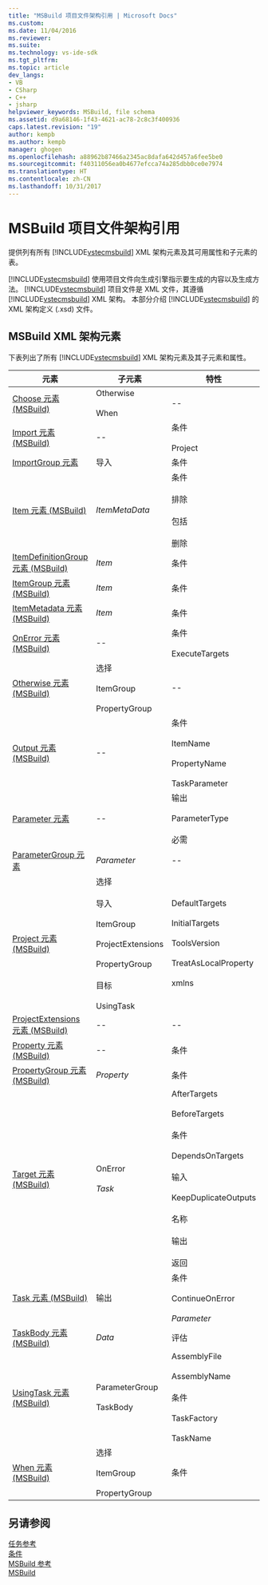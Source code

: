 ```yaml
---
title: "MSBuild 项目文件架构引用 | Microsoft Docs"
ms.custom: 
ms.date: 11/04/2016
ms.reviewer: 
ms.suite: 
ms.technology: vs-ide-sdk
ms.tgt_pltfrm: 
ms.topic: article
dev_langs:
- VB
- CSharp
- C++
- jsharp
helpviewer_keywords: MSBuild, file schema
ms.assetid: d9a68146-1f43-4621-ac78-2c8c3f400936
caps.latest.revision: "19"
author: kempb
ms.author: kempb
manager: ghogen
ms.openlocfilehash: a88962b87466a2345ac8dafa642d457a6fee5be0
ms.sourcegitcommit: f40311056ea0b4677efcca74a285dbb0ce0e7974
ms.translationtype: HT
ms.contentlocale: zh-CN
ms.lasthandoff: 10/31/2017
---
```

# <a name="msbuild-project-file-schema-reference"></a>MSBuild 项目文件架构引用
提供列有所有 [!INCLUDE[vstecmsbuild](../extensibility/internals/includes/vstecmsbuild_md.md)] XML 架构元素及其可用属性和子元素的表。  
  
 [!INCLUDE[vstecmsbuild](../extensibility/internals/includes/vstecmsbuild_md.md)] 使用项目文件向生成引擎指示要生成的内容以及生成方法。 [!INCLUDE[vstecmsbuild](../extensibility/internals/includes/vstecmsbuild_md.md)] 项目文件是 XML 文件，其遵循 [!INCLUDE[vstecmsbuild](../extensibility/internals/includes/vstecmsbuild_md.md)] XML 架构。 本部分介绍 [!INCLUDE[vstecmsbuild](../extensibility/internals/includes/vstecmsbuild_md.md)] 的 XML 架构定义 (.xsd) 文件。  
  
## <a name="msbuild-xml-schema-elements"></a>MSBuild XML 架构元素  
 下表列出了所有 [!INCLUDE[vstecmsbuild](../extensibility/internals/includes/vstecmsbuild_md.md)] XML 架构元素及其子元素和属性。  
  
|元素|子元素|特性|  
|-------------|--------------------|----------------|  
|[Choose 元素 (MSBuild)](../msbuild/choose-element-msbuild.md)|Otherwise<br /><br /> When|--|  
|[Import 元素 (MSBuild)](../msbuild/import-element-msbuild.md)|--|条件<br /><br /> Project|  
|[ImportGroup 元素](../msbuild/importgroup-element.md)|导入|条件|  
|[Item 元素 (MSBuild)](../msbuild/item-element-msbuild.md)|*ItemMetaData*|条件<br /><br /> 排除<br /><br /> 包括<br /><br /> 删除|  
|[ItemDefinitionGroup 元素 (MSBuild)](../msbuild/itemdefinitiongroup-element-msbuild.md)|*Item*|条件|  
|[ItemGroup 元素 (MSBuild)](../msbuild/itemgroup-element-msbuild.md)|*Item*|条件|  
|[ItemMetadata 元素 (MSBuild)](../msbuild/itemmetadata-element-msbuild.md)|*Item*|条件|  
|[OnError 元素 (MSBuild)](../msbuild/onerror-element-msbuild.md)|--|条件<br /><br /> ExecuteTargets|  
|[Otherwise 元素 (MSBuild)](../msbuild/otherwise-element-msbuild.md)|选择<br /><br /> ItemGroup<br /><br /> PropertyGroup|--|  
|[Output 元素 (MSBuild)](../msbuild/output-element-msbuild.md)|--|条件<br /><br /> ItemName<br /><br /> PropertyName<br /><br /> TaskParameter|  
|[Parameter 元素](../msbuild/parameter-element.md)|--|输出<br /><br /> ParameterType<br /><br /> 必需|  
|[ParameterGroup 元素](../msbuild/parametergroup-element.md)|*Parameter*|--|  
|[Project 元素 (MSBuild)](../msbuild/project-element-msbuild.md)|选择<br /><br /> 导入<br /><br /> ItemGroup<br /><br /> ProjectExtensions<br /><br /> PropertyGroup<br /><br /> 目标<br /><br /> UsingTask|DefaultTargets<br /><br /> InitialTargets<br /><br /> ToolsVersion<br /><br /> TreatAsLocalProperty<br /><br /> xmlns|  
|[ProjectExtensions 元素 (MSBuild)](../msbuild/projectextensions-element-msbuild.md)|--|--|  
|[Property 元素 (MSBuild)](../msbuild/property-element-msbuild.md)|--|条件|  
|[PropertyGroup 元素 (MSBuild)](../msbuild/propertygroup-element-msbuild.md)|*Property*|条件|  
|[Target 元素 (MSBuild)](../msbuild/target-element-msbuild.md)|OnError<br /><br /> *Task*|AfterTargets<br /><br /> BeforeTargets<br /><br /> 条件<br /><br /> DependsOnTargets<br /><br /> 输入<br /><br /> KeepDuplicateOutputs<br /><br /> 名称<br /><br /> 输出<br /><br /> 返回|  
|[Task 元素 (MSBuild)](../msbuild/task-element-msbuild.md)|输出|条件<br /><br /> ContinueOnError<br /><br /> *Parameter*|  
|[TaskBody 元素 (MSBuild)](../msbuild/taskbody-element-msbuild.md)|*Data*|评估|  
|[UsingTask 元素 (MSBuild)](../msbuild/usingtask-element-msbuild.md)|ParameterGroup<br /><br /> TaskBody|AssemblyFile<br /><br /> AssemblyName<br /><br /> 条件<br /><br /> TaskFactory<br /><br /> TaskName|  
|[When 元素 (MSBuild)](../msbuild/when-element-msbuild.md)|选择<br /><br /> ItemGroup<br /><br /> PropertyGroup|条件|  
  
## <a name="see-also"></a>另请参阅  
 [任务参考](../msbuild/msbuild-task-reference.md)   
 [条件](../msbuild/msbuild-conditions.md)   
 [MSBuild 参考](../msbuild/msbuild-reference.md)  
 [MSBuild](../msbuild/msbuild.md)